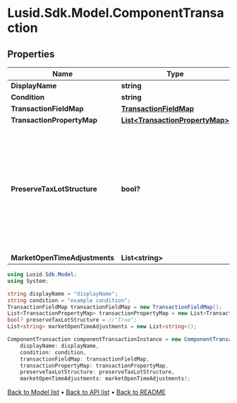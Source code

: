 # Lusid.Sdk.Model.ComponentTransaction

## Properties

Name | Type | Description | Notes
------------ | ------------- | ------------- | -------------
**DisplayName** | **string** |  | 
**Condition** | **string** |  | [optional] 
**TransactionFieldMap** | [**TransactionFieldMap**](TransactionFieldMap.md) |  | 
**TransactionPropertyMap** | [**List&lt;TransactionPropertyMap&gt;**](TransactionPropertyMap.md) |  | 
**PreserveTaxLotStructure** | **bool?** | Controls if tax lot structure should be preserved when cost base is transferred to a new holding. For example in Spin Off instrument events. | [optional] 
**MarketOpenTimeAdjustments** | **List&lt;string&gt;** |  | [optional] 

```csharp
using Lusid.Sdk.Model;
using System;

string displayName = "displayName";
string condition = "example condition";
TransactionFieldMap transactionFieldMap = new TransactionFieldMap();
List<TransactionPropertyMap> transactionPropertyMap = new List<TransactionPropertyMap>();
bool? preserveTaxLotStructure = //"True";
List<string> marketOpenTimeAdjustments = new List<string>();

ComponentTransaction componentTransactionInstance = new ComponentTransaction(
    displayName: displayName,
    condition: condition,
    transactionFieldMap: transactionFieldMap,
    transactionPropertyMap: transactionPropertyMap,
    preserveTaxLotStructure: preserveTaxLotStructure,
    marketOpenTimeAdjustments: marketOpenTimeAdjustments);
```

[Back to Model list](../README.md#documentation-for-models) &#8226; [Back to API list](../README.md#documentation-for-api-endpoints) &#8226; [Back to README](../README.md)
